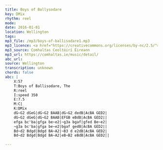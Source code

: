 ```yaml
---
title: Boys of Ballysodare
key: DMix
rhythm: reel
mode: 
date: 2016-01-01
location: Wellington
tags: 
mp3_file: /mp3/boys-of-ballisodare1.mp3
mp3_licence: <a href="https://creativecommons.org/licenses/by-nc/2.5/">CC-BY-NC-2.5</a>
mp3_source: Comhaltas Ceoltóirí Éireann
mp3_url: https://comhaltas.ie/music/detail/
abc_url: 
source: Wellington
transcription: unknown
chords: false
abc: |
    X:57
    T:Boys of Ballisodare, The
    R:reel
    I:speed 350
    E:7.5
    M:C|
    K:DMix
    dG~G2 dGeG|dG~G2 BAAB|dG~G2 dedB|AcBA GED2|
    dG~G2 dGeG|dG~G2 BAAB|EFGB eBdB|AcBA GED2||
    efga bc'ba|gfga be~e2|~g3a bgaf|gfed Be~e2|
    ~g3a bc'ba|gfga be~e2|bgaf gedB|AcBA GED2||
    Bd~d2 Bdgd|Bdgd BA~A2|~B3 d e2dB|AcBA GED2|
    Bd~d2 Bdgd|Bdgd BA~A2|eB~B2 eBdB|AcBA GED2||
    
---
```


